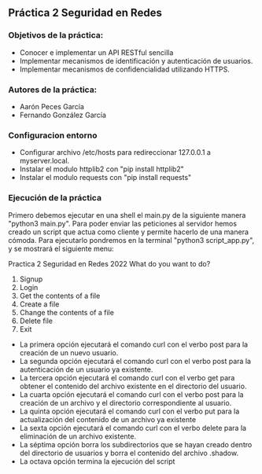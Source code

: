 ## Práctica 2 Seguridad en Redes
### Objetivos de la práctica:
- Conocer e implementar un API RESTful sencilla
- Implementar mecanismos de identificación y autenticación de usuarios.
- Implementar mecanismos de confidencialidad utilizando HTTPS.

### Autores de la práctica:
- Aarón Peces García
- Fernando González García

### Configuracion entorno
- Configurar archivo /etc/hosts para redireccionar 127.0.0.1 a myserver.local.
- Instalar el modulo httplib2 con "pip install httplib2"
- Instalar el modulo requests con "pip install requests"

### Ejecución de la práctica
Primero debemos ejecutar en una shell el main.py de la siguiente manera "python3 main.py". Para poder enviar las peticiones
al servidor hemos creado un script que actua como cliente y permite hacerlo de una manera cómoda. Para ejecutarlo pondremos
en la terminal "python3 script_app.py", y se mostrará el siguiente menu:

Practica 2 Seguridad en Redes 2022
What do you want to do? 
1. Signup
2. Login
3. Get the contents of a file 
4. Create a file 
5. Change the contents of a file 
6. Delete file 
7. Exit

- La primera opción ejecutará el comando curl con el verbo post para la creación de un nuevo usuario.
- La segunda opción ejecutará el comando curl con el verbo post para la autenticación de un usuario ya existente.
- La tercera opción ejecutará el comando curl con el verbo get para obtener el contenido del archivo existente en el directorio del usuario.
- La cuarta opción ejecutará el comando curl con el verbo post para la creación de un archivo y el directorio correspondiente al usuario.
- La quinta opción ejecutará el comando curl con el verbo put para la actualización del contenido de un archivo ya existente
- La sexta opción ejecutará el comando curl con el verbo delete para la eliminación de un archivo existente.
- La séptima opción borra los subdirectorios que se hayan creado dentro del directorio de usuarios y borra el contenido del archivo .shadow.
- La octava opción termina la ejecución del script
